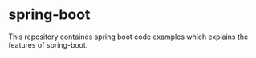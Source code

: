 # spring-boot
This repository containes spring boot code examples which explains the features of spring-boot. 
